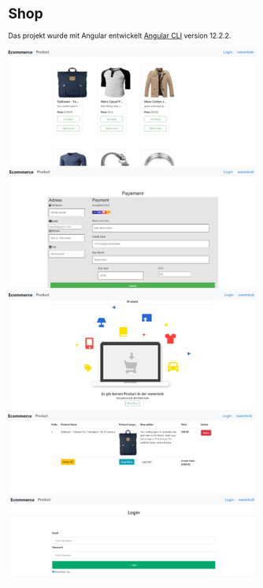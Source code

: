 # Shop
Das projekt wurde mit Angular entwickelt
 [Angular CLI](https://github.com/angular/angular-cli) version 12.2.2.

![](bild/bild1.jpg)
![](bild/bild2.jpg)
![](bild/bild3.jpg)
![](bild/bild4.jpg)
![](bild/bild5.jpg)



